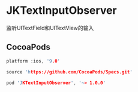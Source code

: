 # JKTextInputObserver
监听UITextField和UITextView的输入


## CocoaPods

```C
platform :ios, '9.0'

source 'https://github.com/CocoaPods/Specs.git'

pod 'JKTextInputObserver', '~> 1.0.0'

```
